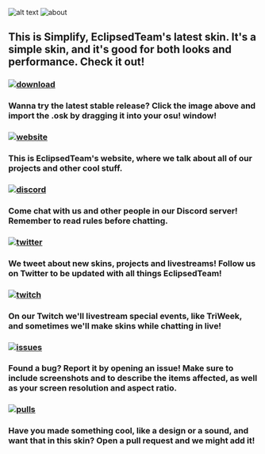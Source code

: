![alt text](https://i.imgur.com/io1ZPVG.png "Simplify Logo")
![about](https://i.imgur.com/P3RVo6I.png "about")

## This is Simplify, EclipsedTeam's latest skin. It's a simple skin, and it's good for both looks and performance. Check it out!
### 
### 
### [![download](https://i.imgur.com/OksciCc.png "Download")](https://github.com/eclipsedteam/Simplify/releases/latest/download/Dashed.osk)
### Wanna try the latest stable release? Click the image above and import the .osk by dragging it into your osu! window!
###
### [![website](https://i.imgur.com/pOjvtxb.png "Website Link")](https://eclipsed.hub2hub.xyz)
### This is EclipsedTeam's website, where we talk about all of our projects and other cool stuff. 
### 
### [![discord](https://i.imgur.com/TZir0Cx.png "Discord Link")](https://discord.gg/kUr4Qcv)
### Come chat with us and other people in our Discord server! Remember to read rules before chatting.
### 
### [![twitter](https://i.imgur.com/1Z3T8f9.png "Twitter Link")](https://twitter.com/eclipsed_team)
### We tweet about new skins, projects and livestreams! Follow us on Twitter to be updated with all things EclipsedTeam!
### 
### [![twitch](https://i.imgur.com/ph7tPbH.png "Twitch Link")](https://www.twitch.tv/eclipsedteam)
### On our Twitch we'll livestream special events, like TriWeek, and sometimes we'll make skins while chatting in live!
### 
### [![issues](https://i.imgur.com/MSJVZGH.png "Issues Link")](https://github.com/eclipsedteam/Simplify/issues)
### Found a bug? Report it by opening an issue! Make sure to include screenshots and to describe the items affected, as well as your screen resolution and aspect ratio.
### 
### 
### [![pulls](https://i.imgur.com/9jlDy76.png "Pulls Link")](https://github.com/eclipsedteam/Simplify/pulls)
### Have you made something cool, like a design or a sound, and want that in this skin? Open a pull request and we might add it!
### 
### 

